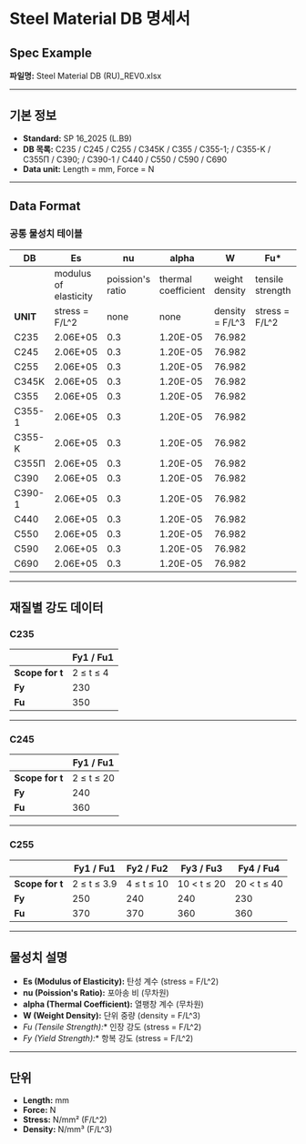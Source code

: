 # Steel Material DB 명세서

## Spec Example

**파일명:** Steel Material DB (RU)_REV0.xlsx

---

## 기본 정보

- **Standard:** SP 16_2025 (L.B9)
- **DB 목록:** C235 / C245 / C255 / C345K / C355 / C355-1; / C355-K / C355П / C390; / C390-1 / C440 / C550 / C590 / C690
- **Data unit:** Length = mm, Force = N

---

## Data Format

### 공통 물성치 테이블

| DB | Es | nu | alpha | W | Fu* | Fy* |
|----|----|----|-------|---|-----|-----|
| | modulus of elasticity | poission's ratio | thermal coefficient | weight density | tensile strength | yield strength |
| **UNIT** | stress = F/L^2 | none | none | density = F/L^3 | stress = F/L^2 | stress = F/L^2 |
| C235 | 2.06E+05 | 0.3 | 1.20E-05 | 76.982 | | |
| C245 | 2.06E+05 | 0.3 | 1.20E-05 | 76.982 | | |
| C255 | 2.06E+05 | 0.3 | 1.20E-05 | 76.982 | | |
| C345K | 2.06E+05 | 0.3 | 1.20E-05 | 76.982 | | |
| C355 | 2.06E+05 | 0.3 | 1.20E-05 | 76.982 | | |
| C355-1 | 2.06E+05 | 0.3 | 1.20E-05 | 76.982 | | |
| C355-K | 2.06E+05 | 0.3 | 1.20E-05 | 76.982 | | |
| C355П | 2.06E+05 | 0.3 | 1.20E-05 | 76.982 | | |
| C390 | 2.06E+05 | 0.3 | 1.20E-05 | 76.982 | | |
| C390-1 | 2.06E+05 | 0.3 | 1.20E-05 | 76.982 | | |
| C440 | 2.06E+05 | 0.3 | 1.20E-05 | 76.982 | | |
| C550 | 2.06E+05 | 0.3 | 1.20E-05 | 76.982 | | |
| C590 | 2.06E+05 | 0.3 | 1.20E-05 | 76.982 | | |
| C690 | 2.06E+05 | 0.3 | 1.20E-05 | 76.982 | | |

---

## 재질별 강도 데이터

### C235

| | Fy1 / Fu1 |
|---|---|
| **Scope for t** | 2 ≤ t ≤ 4 |
| **Fy** | 230 |
| **Fu** | 350 |

---

### C245

| | Fy1 / Fu1 |
|---|---|
| **Scope for t** | 2 ≤ t ≤ 20 |
| **Fy** | 240 |
| **Fu** | 360 |

---

### C255

| | Fy1 / Fu1 | Fy2 / Fu2 | Fy3 / Fu3 | Fy4 / Fu4 |
|---|---|---|---|---|
| **Scope for t** | 2 ≤ t ≤ 3.9 | 4 ≤ t ≤ 10 | 10 < t ≤ 20 | 20 < t ≤ 40 |
| **Fy** | 250 | 240 | 240 | 230 |
| **Fu** | 370 | 370 | 360 | 360 |

---

## 물성치 설명

- **Es (Modulus of Elasticity):** 탄성 계수 (stress = F/L^2)
- **nu (Poission's Ratio):** 포아송 비 (무차원)
- **alpha (Thermal Coefficient):** 열팽창 계수 (무차원)
- **W (Weight Density):** 단위 중량 (density = F/L^3)
- **Fu* (Tensile Strength):** 인장 강도 (stress = F/L^2)
- **Fy* (Yield Strength):** 항복 강도 (stress = F/L^2)

---

## 단위

- **Length:** mm
- **Force:** N
- **Stress:** N/mm² (F/L^2)
- **Density:** N/mm³ (F/L^3)
